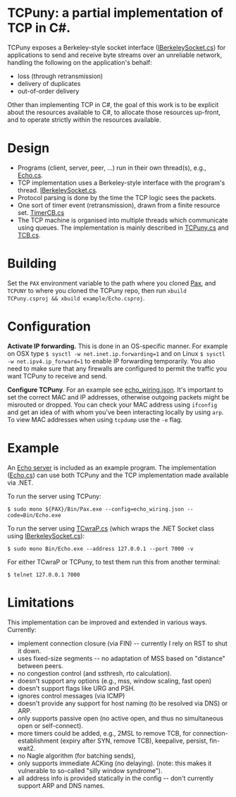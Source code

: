 # TCPuny: a partial implementation of TCP in C#.

TCPuny exposes a Berkeley-style socket interface
([IBerkeleySocket.cs](IBerkeleySocket.cs)) for applications to send and receive
byte streams over an unreliable network, handling the following on the
application's behalf:
* loss (through retransmission)
* delivery of duplicates
* out-of-order delivery

Other than implementing TCP in C#, the goal of this work is to be explicit
about the resources available to C#, to allocate those resources up-front, and
to operate strictly within the resources available.


# Design
* Programs (client, server, peer, ...) run in their own thread(s), e.g., [Echo.cs](Echo.cs).
* TCP implementation uses a Berkeley-style interface with the program's thread. [IBerkeleySocket.cs](IBerkeleySocket.cs).
* Protocol parsing is done by the time the TCP logic sees the packets.
* One sort of timer event (retransmission), drawn from a finite resource set. [TimerCB.cs](TimerCB.cs)
* The TCP machine is organised into multiple threads which communicate using queues. The implementation is mainly described in [TCPuny.cs](TCPuny.cs) and [TCB.cs](TCB.cs).


# Building
Set the `PAX` environment variable to the path where you cloned
[Pax](https://github.com/niksu/pax), and `TCPUNY` to where you cloned the TCPuny repo,
then run `xbuild TCPuny.csproj && xbuild example/Echo.csproj`.


# Configuration
**Activate IP forwarding.** This is done in an OS-specific manner.
For example on OSX type `$ sysctl -w net.inet.ip.forwarding=1`
and on Linux `$ sysctl -w net.ipv4.ip_forward=1` to enable IP forwarding
temporarily.
You also need to make sure that any firewalls are configured to permit the
traffic you want TCPuny to receive and send.

**Configure TCPuny**. For an example see [echo_wiring.json](echo_wiring.json).
It's important to set the correct MAC and IP addresses, otherwise outgoing
packets might be misrouted or dropped. You can check your MAC address using
`ifconfig` and get an idea of with whom you've been interacting locally by using
`arp`. To view MAC addresses when using `tcpdump` use the `-e` flag.


# Example
An [Echo server](https://en.wikipedia.org/wiki/Echo_Protocol) is included as an
example program. The implementation ([Echo.cs](Echo.cs)) can use both TCPuny and
the TCP implementation made available via .NET.

To run the server using TCPuny:
```
$ sudo mono ${PAX}/Bin/Pax.exe --config=echo_wiring.json --code=Bin/Echo.exe
```

To run the server using [TCwraP.cs](TCwraP.cs) (which wraps the .NET Socket class
using [IBerkeleySocket.cs](IBerkeleySocket.cs)):
```
$ sudo mono Bin/Echo.exe --address 127.0.0.1 --port 7000 -v
```

For either TCwraP or TCPuny, to test them run this from another terminal:
```
$ telnet 127.0.0.1 7000
```


# Limitations
This implementation can be improved and extended in various ways. Currently:
* implement connection closure (via FIN) -- currently I rely on RST to shut it down.
* uses fixed-size segments -- no adaptation of MSS based on "distance" between peers.
* no congestion control (and ssthresh, rto calculation).
* doesn't support any options (e.g., mss, window scaling, fast open)
* doesn't support flags like URG and PSH.
* ignores control messages (via ICMP)
* doesn't provide any support for host naming (to be resolved via DNS) or ARP.
* only supports passive open (no active open, and thus no simultaneous open or self-connect).
* more timers could be added, e.g., 2MSL to remove TCB, for connection-establishment (expiry after SYN, remove TCB), keepalive, persist, fin-wait2.
* no Nagle algorithm (for batching sends),
* only supports immediate ACKing (no delaying). (note: this makes it vulnerable to so-called "silly window syndrome").
* all address info is provided statically in the config -- don't currently support ARP and DNS names.

